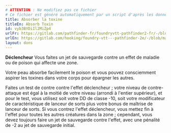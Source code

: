 ```yaml
---
# ATTENTION : Ne modifiez pas ce fichier
# Ce fichier est généré automatiquement par un script d'après les données du module Foundry VTT officiel et de sa traduction
title: Absorber la toxine
titleEn: Absorb Toxin
id: vyb3BYDiIl2MiZp4
urlFr: https://gitlab.com/pathfinder-fr/foundryvtt-pathfinder2-fr/-/blob/master/data/feats/vyb3BYDiIl2MiZp4.htm
urlEn: https://gitlab.com/hooking/foundry-vtt---pathfinder-2e/-/blob/master/packs/data/feats.db/absorb-toxin.json
layout: dons
---
```

**Déclencheur** Vous faites un jet de sauvegarde contre un effet de maladie ou de poison qui affecte une zone.

Votre peau absorbe facilement le poison et vous pouvez consciemment aspirer les toxines dans votre corps pour épargner les autres.

Faites un test de contre contre l'effet déclencheur ; votre niveau de contre-attaque est égal à la moitié de votre niveau (arrondi à l'entier supérieur), et pour le test, vous utilisez soit votre DD de classe -10, soit votre modificateur de caractéristique de lanceur de sorts plus votre bonus de maîtrise de lanceur de sorts. Si vous contrez l'effet déclencheur, vous mettez fin à l'effet pour toutes les autres créatures dans la zone ; cependant, vous devez toujours faire un jet de sauvegarde contre l'effet, avec une pénalité de -2 au jet de sauvegarde initial.
